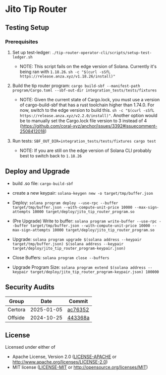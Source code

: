 # Jito Tip Router

## Testing Setup

### Prerequisites

1. Set up test-ledger: `./tip-router-operator-cli/scripts/setup-test-ledger.sh`

   - NOTE: This script fails on the edge version of Solana. Currently it's being ran
     with `1.18.26`. `sh -c "$(curl -sSfL https://release.anza.xyz/v1.18.26/install)"`

2. Build the tip router program: `cargo build-sbf --manifest-path program/Cargo.toml --sbf-out-dir integration_tests/tests/fixtures`

   - NOTE: Given the current state of Cargo.lock, you must use a version of cargo-build-sbf that
     has a rust toolchain higher than 1.74.0. For now, switch to the edge version to build this.
     `sh -c "$(curl -sSfL https://release.anza.xyz/v2.2.0/install)"`. Another option would be to
     manually set the Cargo.lock file version to 3 instead of 4 (<https://github.com/coral-xyz/anchor/issues/3392#issuecomment-2508412018>)

3. Run tests: `SBF_OUT_DIR=integration_tests/tests/fixtures cargo test`
   - NOTE: If you are still on the edge version of Solana CLI probably best to switch back to
     `1.18.26`

## Deploy and Upgrade

- build .so file: `cargo-build-sbf`

- create a new keypair: `solana-keygen new -o target/tmp/buffer.json`

- Deploy: `solana program deploy --use-rpc --buffer target/tmp/buffer.json --with-compute-unit-price 10000 --max-sign-attempts 10000 target/deploy/jito_tip_router_program.so`

- (Pre Upgrade) Write to buffer: `solana program write-buffer --use-rpc --buffer target/tmp/buffer.json --with-compute-unit-price 10000 --max-sign-attempts 10000 target/deploy/jito_tip_router_program.so`

- Upgrade: `solana program upgrade $(solana address --keypair target/tmp/buffer.json) $(solana address --keypair target/deploy/jito_tip_router_program-keypair.json)`

- Close Buffers: `solana program close --buffers`

- Upgrade Program Size: `solana program extend $(solana address --keypair target/deploy/jito_tip_router_program-keypair.json) 100000`

## Security Audits

| Group    | Date       | Commit                                                                 |
|----------|------------|------------------------------------------------------------------------|
| Certora  | 2025-01-05 | [ac76352](security_audits/certora.pdf)                                 |
| Offside  | 2024-10-25 | [443368a](security_audits/offside.pdf)                                 |

## License

Licensed under either of

- Apache License, Version 2.0 ([LICENSE-APACHE](LICENSE-APACHE) or http://www.apache.org/licenses/LICENSE-2.0)
- MIT license ([LICENSE-MIT](LICENSE-MIT) or http://opensource.org/licenses/MIT)
